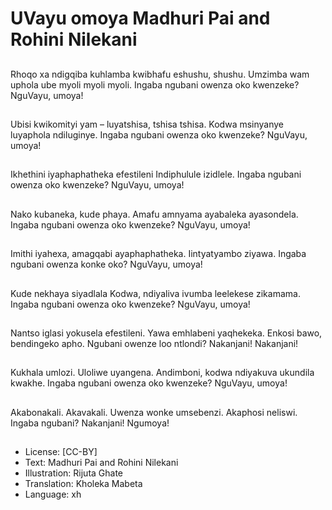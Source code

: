 # UVayu omoya Madhuri Pai and Rohini Nilekani

##
Rhoqo xa ndigqiba
kuhlamba kwibhafu
eshushu, shushu.
Umzimba wam uphola
ube myoli myoli myoli.
Ingaba ngubani owenza
oko kwenzeke?
NguVayu, umoya!

##
Ubisi kwikomityi yam –
luyatshisa, tshisa
tshisa.
Kodwa msinyanye
luyaphola ndiluginye.
Ingaba ngubani owenza
oko kwenzeke?
NguVayu, umoya!

##
Ikhethini
iyaphaphatheka
efestileni
Indiphulule izidlele.
Ingaba ngubani owenza
oko kwenzeke?
NguVayu, umoya!

##
Nako kubaneka, kude
phaya.
Amafu amnyama
ayabaleka ayasondela.
Ingaba ngubani owenza
oko kwenzeke?
NguVayu, umoya!

##
Imithi iyahexa,
amagqabi
ayaphaphatheka.
Iintyatyambo ziyawa.
Ingaba ngubani owenza
konke oko?
NguVayu, umoya!

##
Kude nekhaya siyadlala
Kodwa, ndiyaliva
ivumba leelekese
zikamama.
Ingaba ngubani owenza
oko kwenzeke?
NguVayu, umoya!

##
Nantso iglasi yokusela
efestileni.
Yawa emhlabeni
yaqhekeka.
Enkosi bawo,
bendingeko apho.
Ngubani owenze loo
ntlondi?
Nakanjani!
Nakanjani!

##
Kukhala umlozi. Uloliwe
uyangena.
Andimboni, kodwa
ndiyakuva ukundila
kwakhe.
Ingaba ngubani owenza
oko kwenzeke?
NguVayu, umoya!

##
Akabonakali.
Akavakali.
Uwenza wonke
umsebenzi.
Akaphosi neliswi.
Ingaba ngubani?
Nakanjani!
Ngumoya!

##

##
* License: [CC-BY]
* Text: Madhuri Pai and Rohini Nilekani
* Illustration: Rijuta Ghate
* Translation: Kholeka Mabeta
* Language: xh
